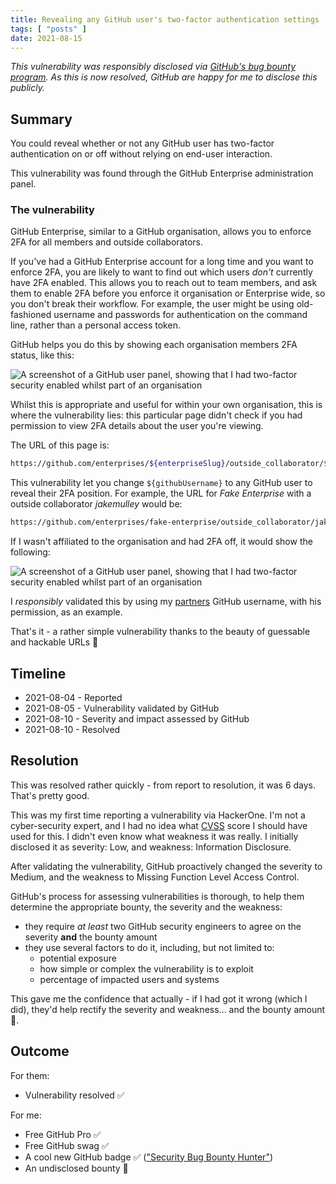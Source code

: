 ```yaml
---
title: Revealing any GitHub user's two-factor authentication settings
tags: [ "posts" ]
date: 2021-08-15
---
```


*This vulnerability was responsibly disclosed via [GitHub's bug bounty program](https://hackerone.com/github). As this is now resolved, GitHub are happy for me to disclose this publicly.*

## Summary

You could reveal whether or not any GitHub user has two-factor authentication on or off without relying on end-user interaction.

This vulnerability was found through the GitHub Enterprise administration panel.

### The vulnerability

GitHub Enterprise, similar to a GitHub organisation, allows you to enforce 2FA for all members and outside collaborators.

If you've had a GitHub Enterprise account for a long time and you want to enforce 2FA, you are likely to want to find out which users _don't_ currently have 2FA enabled. This allows you to reach out to team members, and ask them to enable 2FA before you enforce it organisation or Enterprise wide, so you don't break their workflow. For example, the user might be using old-fashioned username and passwords for authentication on the command line, rather than a personal access token.

GitHub helps you do this by showing each organisation members 2FA status, like this:

<img src="/images/gh-vulnerability-2fa-enabled.png" srcset="/images/gh-vulnerability-2fa-enabled.png 2x" alt="A screenshot of a GitHub user panel, showing that I had two-factor security enabled whilst part of an organisation">

Whilst this is appropriate and useful for within your own organisation, this is where the vulnerability lies: this particular page didn't check if you had permission to view 2FA details about the user you're viewing.

The URL of this page is:

```bash
https://github.com/enterprises/${enterpriseSlug}/outside_collaborator/${githubUsername}
```

This vulnerability let you change `${githubUsername}` to any GitHub user to reveal their 2FA position. For example, the URL for _Fake Enterprise_ with a outside collaborator _jakemulley_ would be:

```bash
https://github.com/enterprises/fake-enterprise/outside_collaborator/jakemulley
```

If I wasn't affiliated to the organisation and had 2FA off, it would show the following:

<img src="/images/gh-vulnerability-2fa-disabled.png" srcset="/images/gh-vulnerability-2fa-disabled.png 2x" alt="A screenshot of a GitHub user panel, showing that I had two-factor security enabled whilst part of an organisation">

I _responsibly_ validated this by using my [partners](http://thatscotdatasci.com) GitHub username, with his permission, as an example.

That's it - a rather simple vulnerability thanks to the beauty of guessable and hackable URLs 🤷

## Timeline

- 2021-08-04 - Reported
- 2021-08-05 - Vulnerability validated by GitHub
- 2021-08-10 - Severity and impact assessed by GitHub
- 2021-08-10 - Resolved

## Resolution

This was resolved rather quickly - from report to resolution, it was 6 days. That's pretty good.

This was my first time reporting a vulnerability via HackerOne. I'm not a cyber-security expert, and I had no idea what [CVSS](https://en.wikipedia.org/wiki/Common_Vulnerability_Scoring_System) score I should have used for this. I didn't even know what weakness it was really. I initially disclosed it as severity: Low, and weakness: Information Disclosure.

After validating the vulnerability, GitHub proactively changed the severity to Medium, and the weakness to Missing Function Level Access Control.

GitHub's process for assessing vulnerabilities is thorough, to help them determine the appropriate bounty, the severity and the weakness:

- they require *at least* two GitHub security engineers to agree on the severity **and** the bounty amount
- they use several factors to do it, including, but not limited to:
  - potential exposure
  - how simple or complex the vulnerability is to exploit
  - percentage of impacted users and systems

This gave me the confidence that actually - if I had got it wrong (which I did), they'd help rectify the severity and weakness... and the bounty amount 🤑.

## Outcome

For them:

- Vulnerability resolved ✅

For me:

- Free GitHub Pro ✅
- Free GitHub swag ✅
- A cool new GitHub badge ✅ (["Security Bug Bounty Hunter"](https://bounty.github.com))
- An undisclosed bounty 🤑
